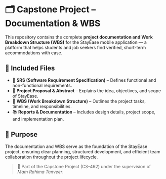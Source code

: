 # 🗂️ Capstone Project – Documentation & WBS

This repository contains the complete **project documentation and Work Breakdown Structure (WBS)** for the StayEase mobile application — a platform that helps students and job seekers find verified, short-term accommodations with ease.

## 📄 Included Files
- 🧾 **SRS (Software Requirement Specification)** – Defines functional and non-functional requirements.  
- 🧠 **Project Proposal & Abstract** – Explains the idea, objectives, and scope of StayEase.  
- 🧩 **WBS (Work Breakdown Structure)** – Outlines the project tasks, timeline, and responsibilities.  
- 📚 **Reports & Documentation** – Includes design details, project scope, and implementation plan.  

## 🎯 Purpose
The documentation and WBS serve as the foundation of the StayEase project, ensuring clear planning, structured development, and efficient team collaboration throughout the project lifecycle.

> 📅 Part of the Capstone Project (CS-462) under the supervision of *Mam Rahima Tanveer*.
